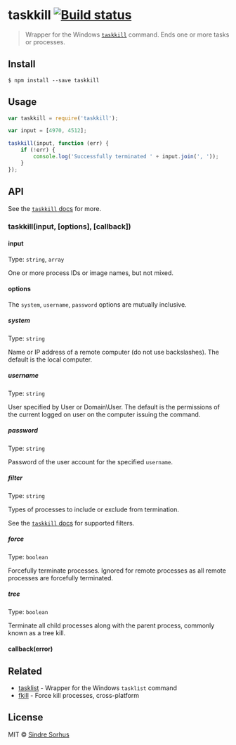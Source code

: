# taskkill [![Build status](https://ci.appveyor.com/api/projects/status/3nbck5l209huf4mn/branch/master?svg=true)](https://ci.appveyor.com/project/sindresorhus/taskkill/branch/master)

> Wrapper for the Windows [`taskkill`](https://technet.microsoft.com/en-us/library/bb491009.aspx) command. Ends one or more tasks or processes.


## Install

```
$ npm install --save taskkill
```


## Usage

```js
var taskkill = require('taskkill');

var input = [4970, 4512];

taskkill(input, function (err) {
	if (!err) {
		console.log('Successfully terminated ' + input.join(', '));
	}
});
```


## API

See the [`taskkill` docs](https://technet.microsoft.com/en-us/library/bb491009.aspx) for more.

### taskkill(input, [options], [callback])

#### input

Type: `string`, `array`

One or more process IDs or image names, but not mixed.

#### options

The `system`, `username`, `password` options are mutually inclusive.

##### system

Type: `string`

Name or IP address of a remote computer (do not use backslashes). The default is the local computer.

##### username

Type: `string`

User specified by User or Domain\User. The default is the permissions of the current logged on user on the computer issuing the command.

##### password

Type: `string`

Password of the user account for the specified `username`.

##### filter

Type: `string`

Types of processes to include or exclude from termination.

See the [`taskkill` docs](https://technet.microsoft.com/en-us/library/bb491009.aspx) for supported filters.

##### force

Type: `boolean`

Forcefully terminate processes. Ignored for remote processes as all remote processes are forcefully terminated.

##### tree

Type: `boolean`

Terminate all child processes along with the parent process, commonly known as a tree kill.

#### callback(error)


## Related

- [tasklist](https://github.com/sindresorhus/tasklist) - Wrapper for the Windows `tasklist` command
- [fkill](https://github.com/sindresorhus/fkill) - Force kill processes, cross-platform


## License

MIT © [Sindre Sorhus](http://sindresorhus.com)
